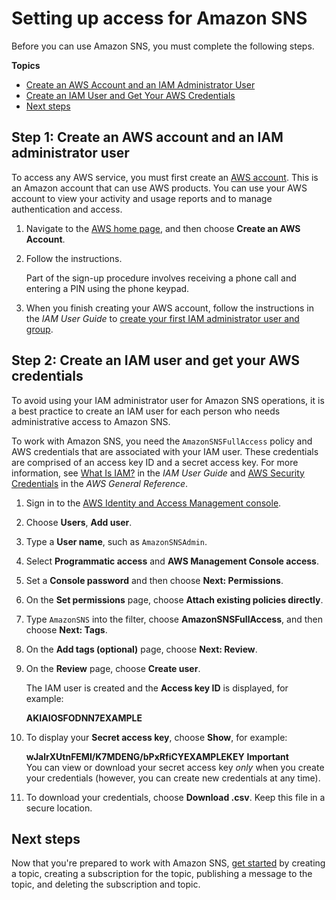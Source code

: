 # Setting up access for Amazon SNS<a name="sns-setting-up"></a>

Before you can use Amazon SNS, you must complete the following steps\.

**Topics**
+ [Create an AWS Account and an IAM Administrator User](#create-aws-account)
+ [Create an IAM User and Get Your AWS Credentials](#create-iam-user)
+ [Next steps](#next-steps-setting-up)

## Step 1: Create an AWS account and an IAM administrator user<a name="create-aws-account"></a>

To access any AWS service, you must first create an [AWS account](https://aws.amazon.com/)\. This is an Amazon account that can use AWS products\. You can use your AWS account to view your activity and usage reports and to manage authentication and access\.

1. Navigate to the [AWS home page](https://aws.amazon.com/), and then choose **Create an AWS Account**\.

1. Follow the instructions\.

   Part of the sign\-up procedure involves receiving a phone call and entering a PIN using the phone keypad\.

1. When you finish creating your AWS account, follow the instructions in the *IAM User Guide* to [create your first IAM administrator user and group](https://docs.aws.amazon.com/IAM/latest/UserGuide/getting-started_create-admin-group.html)\.

## Step 2: Create an IAM user and get your AWS credentials<a name="create-iam-user"></a>

To avoid using your IAM administrator user for Amazon SNS operations, it is a best practice to create an IAM user for each person who needs administrative access to Amazon SNS\.

To work with Amazon SNS, you need the `AmazonSNSFullAccess` policy and AWS credentials that are associated with your IAM user\. These credentials are comprised of an access key ID and a secret access key\. For more information, see [What Is IAM?](https://docs.aws.amazon.com/IAM/latest/UserGuide/IAM_Introduction.html) in the *IAM User Guide* and [AWS Security Credentials](https://docs.aws.amazon.com/general/latest/gr/aws-security-credentials.html) in the *AWS General Reference*\.

1. Sign in to the [AWS Identity and Access Management console](https://console.aws.amazon.com/iam/)\.

1. Choose **Users**, **Add user**\.

1. Type a **User name**, such as `AmazonSNSAdmin`\.

1. Select **Programmatic access** and **AWS Management Console access**\.

1. Set a **Console password** and then choose **Next: Permissions**\.

1. On the **Set permissions** page, choose **Attach existing policies directly**\.

1. Type `AmazonSNS` into the filter, choose **AmazonSNSFullAccess**, and then choose **Next: Tags**\.

1. On the **Add tags \(optional\)** page, choose **Next: Review**\.

1. On the **Review** page, choose **Create user**\.

   The IAM user is created and the **Access key ID** is displayed, for example:

   **AKIAIOSFODNN7EXAMPLE**

1. To display your **Secret access key**, choose **Show**, for example:

   **wJalrXUtnFEMI/K7MDENG/bPxRfiCYEXAMPLEKEY**
**Important**  
You can view or download your secret access key *only* when you create your credentials \(however, you can create new credentials at any time\)\.

1. To download your credentials, choose **Download \.csv**\. Keep this file in a secure location\.

## Next steps<a name="next-steps-setting-up"></a>

Now that you're prepared to work with Amazon SNS, [get started](sns-getting-started.md) by creating a topic, creating a subscription for the topic, publishing a message to the topic, and deleting the subscription and topic\.